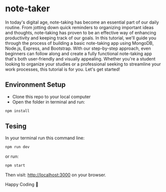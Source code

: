 # note-taker
In today's digital age, note-taking has become an essential part of our daily routine. 
From jotting down quick reminders to organizing important ideas and thoughts, 
note-taking has proven to be an effective way of enhancing productivity and keeping track of our goals. 
In this tutorial, we'll guide you through the process of building a basic note-taking app using MongoDB, Node.js, Express, and Bootstrap. 
With our step-by-step approach, even beginners can follow along and create a fully functional note-taking app that's both user-friendly and visually appealing. 
Whether you're a student looking to organize your studies or a professional seeking to streamline your work processes, this tutorial is for you. 
Let's get started!


## Environment Setup
- Clone this repo to your local computer
- Open the folder in terminal and run:
```bash
npm install
```

## Tesing
In your terminal run this command line:
```bash
npm run dev
```
or run:
```bash
npm start
```
Then visit: [http://localhost:3000](http://localhost:3000) on your browser.

Happy Coding :rocket: 
